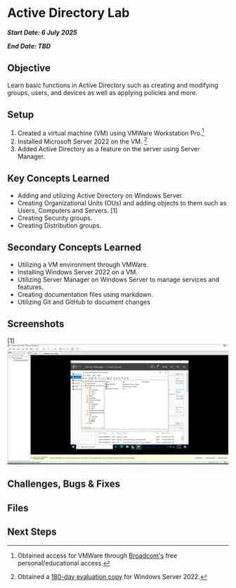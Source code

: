 # Active Directory Lab

___Start Date: 6 July 2025___

___End Date: TBD___

## Objective

Learn basic functions in Active Directory such as creating and modifying groups, users, and devices as well as applying policies and more.

## Setup

1. Created a virtual machine (VM) using VMWare Workstation Pro.[^1]
2. Installed Microsoft Server 2022 on the VM. [^2]
3. Added Active Directory as a feature on the server using Server Manager.

## Key Concepts Learned

- Adding and utilizing Active Directory on Windows Server.
- Creating Organizational Units (OUs) and adding objects to them such as Users, Computers and Servers. [1]
- Creating Security groups.
- Creating Distribution groups.

## Secondary Concepts Learned

- Utilizing a VM environment through VMWare.
- Installing Windows Server 2022 on a VM.
- Utilizing Server Manager on Windows Server to manage services and features.
- Creating documentation files using markdown.
- Utilizing Git and GitHub to document changes

## Screenshots

[1] ![Created OUs, Groups & Users](./screenshots/AD_OUs_groups_users.png)

## Challenges, Bugs & Fixes

## Files

## Next Steps

[^1]: Obtained access for VMWare through [Broadcom's][broadcom] free personal/educational access.
[^2]: Obtained a [180-day evaluation copy][microsoft-server] for Windows Server 2022.

[broadcom]: https://knowledge.broadcom.com/external/article?articleNumber=368667
[microsoft-server]: https://www.microsoft.com/en-us/evalcenter/evaluate-windows-server-2022